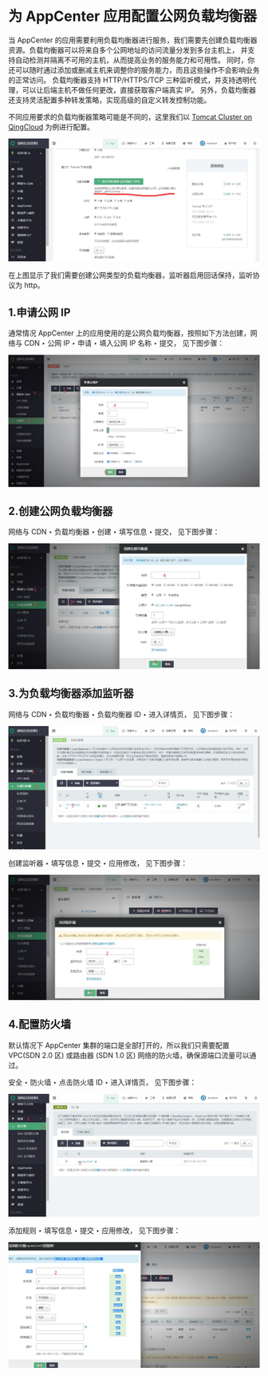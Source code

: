 ---
---

# 为 AppCenter 应用配置公网负载均衡器

当 AppCenter 的应用需要利用负载均衡器进行服务，我们需要先创建负载均衡器资源。负载均衡器可以将来自多个公网地址的访问流量分发到多台主机上， 并支持自动检测并隔离不可用的主机，从而提高业务的服务能力和可用性。 同时，你还可以随时通过添加或删减主机来调整你的服务能力，而且这些操作不会影响业务的正常访问。 负载均衡器支持 HTTP/HTTPS/TCP 三种监听模式，并支持透明代理，可以让后端主机不做任何更改，直接获取客户端真实 IP。 另外，负载均衡器还支持灵活配置多种转发策略，实现高级的自定义转发控制功能。

不同应用要求的负载均衡器策略可能是不同的，这里我们以 [Tomcat Cluster on QingCloud](https://appcenter.qingcloud.com/apps/app-jwq1fzqo) 为例进行配置。

![](../_images/lb_conf_info.jpg)

在上图显示了我们需要创建公网类型的负载均衡器，监听器启用回话保持，监听协议为 http。

## 1.申请公网 IP

通常情况 AppCenter 上的应用使用的是公网负载均衡器，按照如下方法创建，网络与 CDN ‣ 公网 IP ‣ 申请 ‣ 填入公网 IP 名称 ‣ 提交， 见下图步骤：

![](../_images/allocate_eip.jpg)

## 2.创建公网负载均衡器

网络与 CDN ‣ 负载均衡器 ‣ 创建 ‣ 填写信息 ‣ 提交， 见下图步骤：

![](../_images/add_lb.jpg)

## 3.为负载均衡器添加监听器

网络与 CDN ‣ 负载均衡器 ‣ 负载均衡器 ID ‣ 进入详情页， 见下图步骤：

![](../_images/enter_lb.jpg)

创建监听器 ‣ 填写信息 ‣ 提交 ‣ 应用修改， 见下图步骤：

![](../_images/add_lb_backend.jpg)

## 4.配置防火墙

默认情况下 AppCenter 集群的端口是全部打开的，所以我们只需要配置 VPC(SDN 2.0 区) 或路由器 (SDN 1.0 区) 网络的防火墙，确保源端口流量可以通过。

安全 ‣ 防火墙 ‣ 点击防火墙 ID ‣ 进入详情页， 见下图步骤：

![](../_images/enter_sg.jpg)

添加规则 ‣ 填写信息 ‣ 提交 ‣ 应用修改， 见下图步骤：

![](../_images/add_sg_rule.jpg)